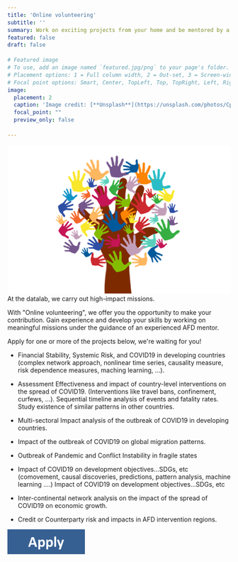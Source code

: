 ```yaml
---
title: 'Online volunteering'
subtitle: ''
summary: Work on exciting projects from your home and be mentored by a tech expert
featured: false
draft: false

# Featured image
# To use, add an image named `featured.jpg/png` to your page's folder.
# Placement options: 1 = Full column width, 2 = Out-set, 3 = Screen-width
# Focal point options: Smart, Center, TopLeft, Top, TopRight, Left, Right, BottomLeft, Bottom, BottomRight
image:
  placement: 2
  caption: 'Image credit: [**Unsplash**](https://unsplash.com/photos/CpkOjOcXdUY)'
  focal_point: ""
  preview_only: false
  
---
```


![](volunteers.png)
At the datalab, we carry out high-impact missions.  

With "Online volunteering", we offer you the opportunity to make your contribution. Gain experience and develop your skills by working on meaningful missions under the guidance of an experienced AFD mentor.

Apply for one or more of the projects below, we're waiting for you!

* Financial Stability, Systemic Risk, and COVID19 in developing countries (complex network approach, nonlinear time series, causality measure, risk dependence measures, maching learning, ...).

* Assessment Effectiveness and impact of country-level interventions on the spread of COVID19.  (Interventions  like travel bans, confinement, curfews, …). Sequential timeline analysis of events and fatality rates. Study existence of similar patterns in other countries.

* Multi-sectoral Impact analysis of the outbreak of COVID19 in developing countries. 

* Impact of the outbreak of COVID19 on global migration patterns. 

* Outbreak of Pandemic and Conflict Instability in fragile states

* Impact of COVID19 on development objectives...SDGs, etc   (comovement, causal discoveries, predictions, pattern analysis, machine learning ….) Impact of COVID19 on development objectives...SDGs, etc  

* Inter-continental network analysis on the impact of the spread of COVID19 on economic growth. 

* Credit or Counterparty risk and impacts in AFD intervention regions. 

[![Contact us](apply.png)]()
